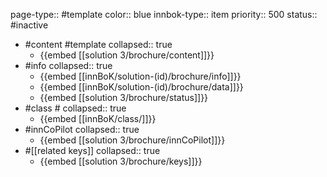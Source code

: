 page-type:: #template
color:: blue
innbok-type:: item
priority:: 500
status:: #inactive

- #content #template
  collapsed:: true
	- {{embed [[solution 3/brochure/content]]}}
- #info
  collapsed:: true
	- {{embed [[innBoK/solution-(id)/brochure/info]]}}
	- {{embed [[innBoK/solution-(id)/brochure/data]]}}
	- {{embed [[solution 3/brochure/status]]}}
- #class #
  collapsed:: true
	- {{embed [[innBoK/class/]]}}
- #innCoPilot
  collapsed:: true
	- {{embed [[solution 3/brochure/innCoPilot]]}}
- #[[related keys]]
  collapsed:: true
	- {{embed [[solution 3/brochure/keys]]}}


